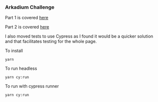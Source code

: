### Arkadium Challenge

Part 1 is covered [here](manual-assessment.md)

Part 2 is covered [here](automation-assessment.md)

I also moved tests to use Cypress as I found it would be a quicker solution and that facilitates testing for the whole page.

To install
```
yarn
```

To run headless
```
yarn cy:run
```

To run with cypress runner
```
yarn cy:run
```
